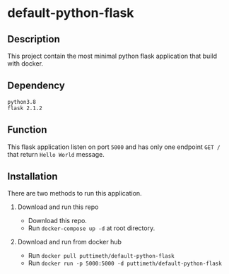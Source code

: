 # default-python-flask

## Description
This project contain the most minimal python flask application that build with docker.

## Dependency
```
python3.8
flask 2.1.2
```

## Function
This flask application listen on port `5000` and has only one endpoint `GET /` that return `Hello World` message.

## Installation
There are two methods to run this application.

1. Download and run this repo
   - Download this repo.
   - Run `docker-compose up -d` at root directory.

2. Download and run from docker hub
   - Run `docker pull puttimeth/default-python-flask`
   - Run `docker run -p 5000:5000 -d puttimeth/default-python-flask`
